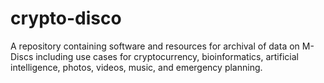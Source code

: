 # crypto-disco
A repository containing software and resources for archival of data on M-Discs including use cases for cryptocurrency, bioinformatics, artificial intelligence, photos, videos, music, and emergency planning.
